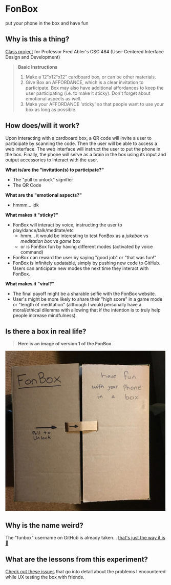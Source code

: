 # FonBox
put your phone in the box and have fun

## Why is this a thing?
[Class project][class_spreadsheet] for Professor Fred Abler's CSC 484 (User-Centered Interface Design and Development)

> **Basic Instructions**
> 1) Make a 12"x12"x12" cardboard box, or can be other materials.
> 2) Give Box an AFFORDANCE, which is a clear invitation to participate. Box may also have additional affordances to keep the user participating (i.e. to make it sticky). Don't forget about emotional aspects as well.
> 3) Make your AFFORDANCE 'sticky' so that people want to use your box as long as possible.

## How does/will it work?
Upon interacting with a cardboard box, a QR code will invite a user to participate by scanning the code. Then the user will be able to access a web interface. The web interface will instruct the user to put the phone in the box. Finally, the phone will serve as a brain in the box using its input and output accessories to interact with the user. 

**What is/are the "invitation(s) to participate?"**
* The "pull to unlock" signifier
* The QR Code

**What are the "emotional aspects?"**
* hmmm... idk

**What makes it "sticky?"**
* FonBox will interact by voice, instructing the user to play/dance/talk/meditate/etc
  * hmm... it would be interesting to test FonBox as a _jukebox_ vs _meditation box_ vs _game box_
  * or is FonBox fun by having different modes (activated by voice command)
* FonBox can reward the user by saying "good job" or "that was fun!"
* FonBox is infinitely updatable, simply by pushing new code to GitHub. Users can anticipate new modes the next time they interact with FonBox.

**What makes it "viral?"**
* The final payoff might be a sharable selfie with the FonBox website.
* User's might be more likely to share their "high score" in a game mode or "length of meditation" (although I would personally have a moral/ethical dilemma with allowing that if the intention is to truly help people increase mindfulness). 


## Is there a box in real life?
> **Here is an image of version 1 of the FonBox**
<img src="https://raw.githubusercontent.com/fonbox/fonbox/master/fonbox_the_box_v1.jpg" alt="a pixture of the real life FonBox" width="500px" height="500px">


## Why is the name weird?
The "funbox" username on GitHub is already taken... [that's just the way it is 🎵][the_way_it_is]


## What are the lessons from this experiment?
[Check out these issues][lessons_learned] that go into detail about the problems I encountered while UX testing the box with friends. 



<!--- link tags --->

[class_spreadsheet]: https://docs.google.com/spreadsheets/d/1Eyplhlz9zeHBEaIwRIYHkUTHgKzgI83JgV6KKFnPwtY/edit#gid=0

[the_way_it_is]: https://youtu.be/cOeKidp-iWo?t=6

[lessons_learned]: https://github.com/fonbox/fonbox/issues?q=is%3Aopen+is%3Aissue+label%3Alessons_learned
